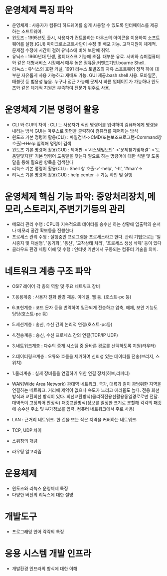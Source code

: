 # 운영체제 특징 파악
* 운영체제 : 사용자가 컴퓨터 하드웨어를 쉽게 사용할 수 있도록 인터페이스를 제공하는 소프트웨어.
* 윈도즈 : 1995년도 출시, 사용자가 컨트롤하는 마우스의 아이콘을 이용하여 소프트웨어를 실행.(GUI)
마이크로소프트사만이 수정 및 배포 가능. 고객지원이 체계적. 문제점 수정에 시간이 걸려 유닉스에 비해 보안에 취약.
* 유닉스 : 1960년대 탄생, 멀티태스크 기능에 초점. 대부분 유료. 
서버와 슈퍼컴퓨터와 같은 대형서비스 시장에서 매우 높은 점유율.커맨드기반.bourne Shell.
* 리눅스 : 유닉스의 호환 커널, 1991 리누스 토발즈의 자유 소프트웨어 정책 하에 대부분 자유롭게 사용 가능하고 재배포 가능.
GUI 제공.bash shell 사용. 모바일폰, 태블릿 등 범용성 높음. 
누구나 접근 가능해 문제시 빠른 업데이트가 가능하나 윈도즈와 같은 체계적 지원은 부족하여 전문가 위주로 사용.

# 운영체제 기본 명령어 활용
* CLI 와 GUI의 차이 : CLI 는 사용자가 직접 명령어를 입력하여 컴퓨터에게 명령을 내리는 방식 GUI는 마우스로 화면을 클릭하여 컴퓨터를 제어하는 방식
* 윈도즈 기본 명령어 활용(CLI) : 파일검색->CMD(또는보조프로그램-Command창호출)->Help 입력해 명령어 검색
* 윈도즈 기본 명령어 활용(GUI) : 제어판->'시스템및보안'->'문제찾기및해결'->'도움말및지원'
기본 명령어 도움말을 찾는다
필요로 하는 명령어에 대한 식별 및 도움말을 통해 필요한 항목을 검색한다
* 리눅스 기본 명령어 활용(CLI) : Shell 창 호출->'-help', '-h', '#man'->
* 리눅스 기본 명령어 활용(GUI) : help center -> 기능 확인 및 실행

# 운영체제 핵심 기능 파악: 중앙처리장치,메모리,스토리지,주변기기등의 관리
* 메모리 관리 수행 : CPU와 지속적으로 데이터를 송수신 하는 상황에 입출력의 순서나 메모리 공간 확보등을 진행한다
* 프로세스 관리 수행 : 실행중인 프로그램을 프로세스라고 한다. 관리 기법으로는 '일시중지 및 재실행', '동기화', '통신', '교착상태 처리', '프로세스 생성 삭제' 등이 있다
* 클라우드 환경 세팅 이해 및 수행 : 인터넷 기반에서 구동되는 컴퓨터 기술을 의미. 

# 네트워크 계층 구조 파악
* OSI7 레이어 각 층의 역할 및 주요 네트워크 장비
* 7.응용계층 : 사용자 친화 환경 제공. 이메일, 웹 등. (호스트-pc 등)
* 6.표현계층 : 코드 문자 등을 번역하여 일관되게 전송하고 압축, 해제, 보안 기능도 담당(호스트-pc 등)
* 5.세션계층 : 송신, 수신 간의 논리적 연결(호스트-pc등)
* 4.전송계층 : 송신, 수신 프로세스 간의 연결(TCP/IP UDP)
* 3.네트워크계층 : 다수의 중개 시스템 중 올바른 경로를 선택하도록 지원(라우터)
* 2.데이터링크계층 : 오류와 흐름을 제거하여 신뢰성 있는 데이터를 전송(브리지, 스위치)
* 1.물리계층 : 실제 장비들을 연결하기 위한 연결 장치(허브,리피터)

* WAN(Wide Area Network) 광대역 네트워크. 국가, 대륙과 같이 광범위한 지역을 연결하는 네트워크. 거리에 제약이 없으나 속도가 느리고 에러율도 높다. 전용 회선 방식과 교환회선 방식이 있다. 회선교환방식(물리적전용선활용동일경로로만 전달. 대역폭이 고정되어 안정적) 패킷교환방식(정보를 일정한 크기로 분할해 각각의 패킷에 송수신 주소 및 부가정보를 입력. 컴퓨터 네트워크에서 주로 사용)
* LAN : 근거리 네트워크. 한 건물 또는 작은 지역을 커버하는 네트워크.
* TCP, UDP 차이
* 스위칭의 개념
* 라우팅 알고리즘

# 운용체제
* 윈도즈와 리눅스 운영체제 특징
* 다양한 버전의 리눅스에 대한 설명

# 개발도구
* 프로그래밍 언어 각각의 특징

# 응용 시스템 개발 인프라
* 개발환경 인프라의 방식에 대한 이해


